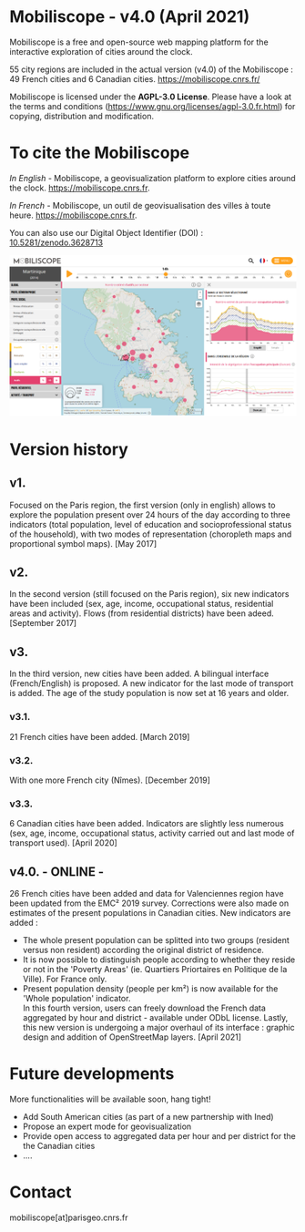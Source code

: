 # Mobiliscope - v4.0 (April 2021)

Mobiliscope is a free and open-source web mapping platform for the interactive exploration of cities around the clock.

55 city regions are included in the actual version (v4.0) of the Mobiliscope : 49 French cities and 6 Canadian cities.
https://mobiliscope.cnrs.fr/

Mobiliscope is licensed under the **AGPL-3.0 License**.
Please have a look at the terms and conditions (https://www.gnu.org/licenses/agpl-3.0.fr.html) for copying, distribution and modification.


# To cite the Mobiliscope

*In English -* Mobiliscope, a geovisualization platform to explore cities around the clock. https://mobiliscope.cnrs.fr.

*In French -* Mobiliscope, un outil de geovisualisation des villes à toute heure. https://mobiliscope.cnrs.fr.

You can also use our Digital Object Identifier (DOI) : [10.5281/zenodo.3628713](https://doi.org/10.5281/zenodo.3628713)

![Mobiliscope v4](/img_v4.0_Martinique.png?raw=true)

# Version history

## v1. 
Focused on the Paris region, the first version (only in english) allows to explore the population present over 24 hours of the day according to three indicators (total population, level of education and socioprofessional status of the household), with two modes of representation (choropleth maps and proportional symbol maps). 
[May 2017] 

## v2.
In the second version (still focused on the Paris region), six new indicators have been included (sex, age, income, occupational status, residential areas and activity). Flows (from residential districts) have been adeed.
[September 2017] 

## v3.
In the third version, new cities have been added. A bilingual interface (French/English) is proposed. A new indicator for the last mode of transport is added. The age of the study population is now set at 16 years and older. 

### v3.1. 
21 French cities have been added. [March 2019]

### v3.2.
With one more French city (Nîmes). [December 2019]

### v3.3. 
6 Canadian cities have been added. Indicators are slightly less numerous (sex, age, income, occupational status, activity carried out and last mode of transport used). [April 2020]

## v4.0. - ONLINE -
26 French cities have been added and data for Valenciennes region have been updated from the EMC² 2019 survey. Corrections were also made on estimates of the present populations in Canadian cities. 
New indicators are added : 
- The whole present population can be splitted into two groups (resident versus non resident) according the original district of residence.
- It is now possible to distinguish people according to whether they reside or not in the 'Poverty Areas' (ie. Quartiers Priortaires en Politique de la Ville). For France only.
- Present population density (people per km²) is now available for the 'Whole population' indicator.  
In this fourth version, users can freely download the French data aggregated by hour and district - available under ODbL license. 
Lastly, this new version is undergoing a major overhaul of its interface : graphic design and addition of OpenStreetMap layers. 
[April 2021]

# Future developments

More functionalities will be available soon, hang tight! 
* Add South American cities (as part of a new partnership with Ined)
* Propose an expert mode for geovisualization
* Provide open access to aggregated data per hour and per district for the the Canadian cities
* ....

# Contact
mobiliscope[at]parisgeo.cnrs.fr






